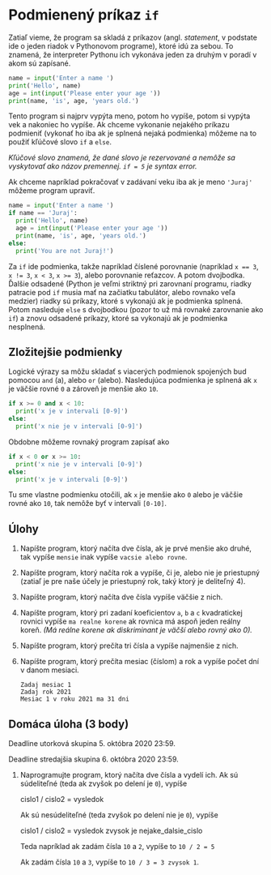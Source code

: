 # Podmienený príkaz `if`

Zatiaľ vieme, že program sa skladá z príkazov (angl. *statement*, v podstate ide o jeden riadok v Pythonovom programe), ktoré idú za sebou. To znamená, že interpreter Pythonu ich vykonáva jeden za druhým v poradí v akom sú zapísané. 

```python
name = input('Enter a name ')
print('Hello', name)
age = int(input('Please enter your age '))
print(name, 'is', age, 'years old.')
```

Tento program si najprv vypýta meno, potom ho vypíše, potom si vypýta vek a nakoniec ho vypíše. Ak chceme vykonanie nejakého príkazu podmieniť (vykonať ho iba ak je splnená nejaká podmienka) môžeme na to použiť kľúčové slovo `if` a `else`.

*Kľúčové slovo znamená, že dané slovo je rezervované a nemôže sa vyskytovať ako názov premennej. `if = 5` je syntax error.*

Ak chceme napríklad pokračovať v zadávaní veku iba ak je meno `'Juraj'` môžeme program upraviť. 

```python
name = input('Enter a name ')
if name == 'Juraj':
  print('Hello', name)
  age = int(input('Please enter your age '))
  print(name, 'is', age, 'years old.')
else:
  print('You are not Juraj!')
```

Za `if` ide podmienka, takže napríklad číslené porovnanie (napríklad `x == 3`, `x != 3`, `x < 3`, `x >= 3`), alebo porovnanie reťazcov. A potom dvojbodka. Ďalšie odsadené (Python je veľmi striktný pri zarovnaní programu, riadky patracie pod `if` musia mať na začiatku tabulátor, alebo rovnako veľa medzier) riadky sú príkazy, ktoré s vykonajú ak je podmienka splnená. Potom nasleduje `else` s dvojbodkou (pozor to už má rovnaké zarovnanie ako `if`) a znovu odsadené príkazy, ktoré sa vykonajú ak je podmienka nesplnená.

## Zložitejšie podmienky

Logické výrazy sa môžu skladať s viacerých podmienok spojených bud pomocou `and` (a), alebo `or` (alebo). Nasledujúca podmienka je splnená ak `x` je väčšie rovné `0` a zároveň je menšie ako `10`. 

```python
if x >= 0 and x < 10:
  print('x je v intervali [0-9]')
else:
  print('x nie je v intervali [0-9]')
```

Obdobne môžeme rovnaký program zapísať ako

```python
if x < 0 or x >= 10:
  print('x nie je v intervali [0-9]')
else:
  print('x je v intervali [0-9]')
```

Tu sme vlastne podmienku otočili, ak `x` je menšie ako `0` alebo je väčšie rovné ako `10`, tak nemôže byť v intervali `[0-10]`.

## Úlohy

1. Napíšte program, ktorý načíta dve čísla, ak je prvé menšie ako druhé, tak vypíše `mensie` inak vypíše `vacsie alebo rovne`. 

2. Napíšte program, ktorý načíta rok a vypíše, či je, alebo nie je priestupný (zatiaľ je pre naše účely je priestupný rok, taký ktorý je deliteľný 4).

3. Napíšte program, ktorý načíta dve čísla vypíše väčšie z nich.

4. Napíšte program, ktorý pri zadaní koeficientov `a`, `b` a `c` kvadratickej rovnici vypíše `ma realne korene` ak rovnica má aspoň jeden reálny koreň. *(Má reálne korene ak diskriminant je väčší alebo rovný ako 0).*

5. Napíšte program, ktorý prečíta tri čísla a vypíše najmenšie z nich.

6. Napíšte program, ktorý prečíta mesiac (číslom) a rok a vypíše počet dní v danom mesiaci.

   ```
   Zadaj mesiac 1
   Zadaj rok 2021
   Mesiac 1 v roku 2021 ma 31 dni
   ```

## Domáca úloha (3 body)

Deadline utorková skupina 5. októbra 2020 23:59.

Deadline stredajšia skupina 6. októbra 2020 23:59.

1. Naprogramujte program, ktorý načíta dve čísla a vydelí ich. Ak sú súdeliteľné (teda ak zvyšok po delení je `0`), vypíše 

   cislo1 / cislo2 = vysledok

   Ak sú nesúdeliteľné (teda zvyšok po delení nie je `0`), vypíše

   cislo1 / cislo2 = vysledok zvysok je nejake_dalsie_cislo

   Teda napríklad ak zadám čísla `10` a `2`, vypíše to `10 / 2 = 5` 

   Ak zadám čísla `10` a `3`, vypíše to `10 / 3 = 3 zvysok 1`.